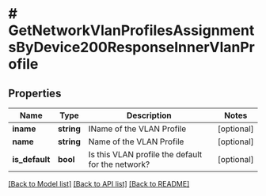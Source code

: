 # # GetNetworkVlanProfilesAssignmentsByDevice200ResponseInnerVlanProfile

## Properties

Name | Type | Description | Notes
------------ | ------------- | ------------- | -------------
**iname** | **string** | IName of the VLAN Profile | [optional]
**name** | **string** | Name of the VLAN Profile | [optional]
**is_default** | **bool** | Is this VLAN profile the default for the network? | [optional]

[[Back to Model list]](../../README.md#models) [[Back to API list]](../../README.md#endpoints) [[Back to README]](../../README.md)
